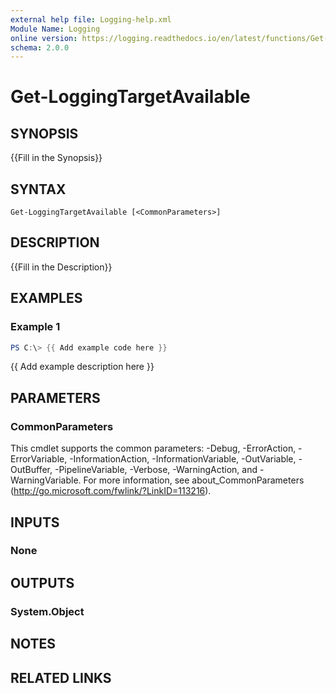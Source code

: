 ```yaml
---
external help file: Logging-help.xml
Module Name: Logging
online version: https://logging.readthedocs.io/en/latest/functions/Get-LoggingTarget.md
schema: 2.0.0
---
```


# Get-LoggingTargetAvailable

## SYNOPSIS
{{Fill in the Synopsis}}

## SYNTAX

```
Get-LoggingTargetAvailable [<CommonParameters>]
```

## DESCRIPTION
{{Fill in the Description}}

## EXAMPLES

### Example 1
```powershell
PS C:\> {{ Add example code here }}
```

{{ Add example description here }}

## PARAMETERS

### CommonParameters
This cmdlet supports the common parameters: -Debug, -ErrorAction, -ErrorVariable, -InformationAction, -InformationVariable, -OutVariable, -OutBuffer, -PipelineVariable, -Verbose, -WarningAction, and -WarningVariable.
For more information, see about_CommonParameters (http://go.microsoft.com/fwlink/?LinkID=113216).

## INPUTS

### None

## OUTPUTS

### System.Object
## NOTES

## RELATED LINKS
